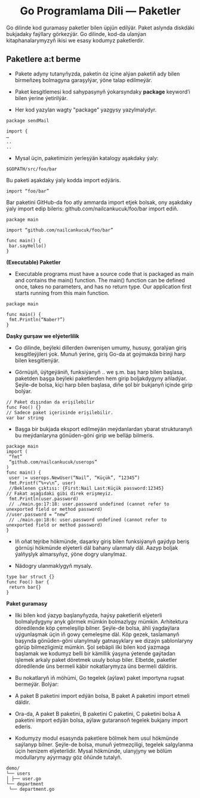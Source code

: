 # <div align="center">Go Programlama Dili — Paketler</div>

Go dilinde kod guramasy paketler bilen üpjün edilýär. Paket aslynda diskdäki bukjadaky faýllary görkezýär. Go dilinde, kod-da ulanýan kitaphanalarymyzyň ikisi we esasy kodumyz paketlerdir.

## Paketlere a:t berme

- Pakete adyny tutanyňyzda, paketin öz içine alýan paketiň ady bilen birmeňzeş bolmagyna garaşylýar, ýöne talap edilmeýär.
- Paket kesgitlemesi kod sahypasynyň ýokarsyndaky <strong>package</strong> keyword’i  bilen ýerine ýetirilýär.

- Her kod yazylan wagty "package" yazgysy yazylmalydyr.

```
package sendMail

import {
…
..
..

```

- Mysal üçin, paketimizin ýerleşýän katalogy aşakdaky ýaly:

```
$GOPATH/src/foo/bar
```

Bu paketi aşakdaky ýaly kodda import edýäris.

```
import “foo/bar”
```
Bar paketini GitHub-da foo atly ammarda import etjek bolsak, ony aşakdaky ýaly import edip bileris:
github.com/nailcankucuk/foo/bar import ediň.



```
package main

import “github.com/nailcankucuk/foo/bar”

func main() {
 bar.sayHello()
}
```

<strong>(Executable) Paketler</strong>

- Executable programs must have a source code that is packaged as main and contains the main() function. The main() function can be defined once, takes no parameters, and has no return type. Our application first starts running from this main function.


```
package main

func main() {
 fmt.Println(“Naber?”)
}
```

<strong> Daşky gurşaw we elýeterlilik </strong>

- Go dilinde, beýleki dillerden öwrenişen umumy, hususy, goralýan giriş kesgitleýjileri ýok. Munuň ýerine, giriş Go-da at goýmakda birinji harp bilen kesgitlenýär.

- Görnüşiň, üýtgeýäniň, funksiýanyň .. we ş.m. baş harp bilen başlasa, paketden başga beýleki paketlerden hem girip boljakdygyny aňladýar. Şeýle-de bolsa, kiçi harp bilen başlasa, diňe şol bir bukjanyň içinde girip bolýar.

```
// Paket dışından da erişilebilir
func Foo() {}
// Sadece paket içerisinde erişilebilir.
var bar string
```
- Başga bir bukjada eksport edilmeýän meýdanlardan ybarat strukturanyň bu meýdanlaryna gönüden-göni girip we belläp bilmeris.

```
package main
import (
 “fmt”
 “github.com/nailcankucuk/userops”
)
func main() {
 user := userops.NewUser(“Nail”, “Küçük”, “12345”)
 fmt.Printf(“%+v\n”, user)
 //Beklenen çıktısı: {First:Nail Last:Küçük password:12345}
// Fakat aşağıdaki gibi direk erişmeyiz.
 fmt.Println(user.password)
 // ./main.go:17:18: user.password undefined (cannot refer to unexported field or method password)
//user.password = “new” 
 // ./main.go:18:6: user.password undefined (cannot refer to unexported field or method password)
}
```
- Iň oňat tejribe hökmünde, daşarky giriş bilen funksiýanyň gaýdyp beriş görnüşi hökmünde elýeterli däl bahany ulanmaly däl. Aazyp boljak ýalňyşlyk almarsyňyz, ýöne dogry ulanylmaz.

- Nädogry ulanmaklygyň mysaly.

```
type bar struct {}
func Foo() bar {
 return bar{}
}
```
<strong>Paket guramasy</strong>

- Ilki bilen kod ýazyp başlanyňyzda, haýsy paketleriň elýeterli bolmalydygyny anyk görmek mümkin bolmazlygy mümkin. Arhitektura döredilende köp çemeleşilip bilner. Şeýle-de bolsa, ähli ýagdaýlara uýgunlaşmak üçin iň gowy çemeleşme däl. Köp gezek, taslamanyň başynda gönüden-göni ulanylmaly gatnaşyklary we dizaýn şablonlaryny görüp bilmezligimiz mümkin. Şol sebäpli ilki bilen kod ýazmaga başlamak we kodumyz belli bir kämillik ýaşyna ýetende gaýtadan işlemek arkaly paket döretmek usuly bolup biler. Elbetde, paketler döredilende üns bermeli käbir nokatlarymyza üns bermeli däldiris.
 
- Bu nokatlaryň iň möhümi, Go tegelek (aýlaw) paket importyna rugsat bermeýär. Bolýar:

- A paket B paketini import edýän bolsa, B paket A paketini import etmeli däldir.

- Ora-da, A paket B paketini, B paketini C paketini, C paketini bolsa A paketini import edýän bolsa, aýlaw gutaransoň tegelek bukjany import ederis.

- Kodumyzy modul esasynda paketlere bölmek hem usul hökmünde saýlanyp bilner. Şeýle-de bolsa, munuň ýetmezçiligi, tegelek salgylanma üçin henizem elýeterlidir. Mysal hökmünde, ulanyjyny we bölüm modullaryny aýyrmagy göz öňünde tutalyň.

```
demo/
└── users
│ ├── user.go
└── department
 └── department.go
```
